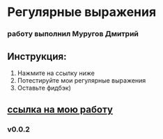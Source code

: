 # Регулярные выражения
### работу выполнил Муругов Дмитрий

## Инструкция:
1. Нажмите на ссылку ниже
2. Потестируйте мои регулярные выражения
3. Оставьте фидбэк)

## [ссылка на мою работу](dimamurugov.github.io)
### v0.0.2
